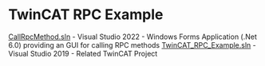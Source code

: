# TwinCAT RPC Example

[CallRpcMethod.sln](/CallRpcMethod.sln) - Visual Studio 2022 - Windows Forms Application (.Net 6.0) providing an GUI for calling RPC methods
[TwinCAT_RPC_Example.sln](/TwinCAT_RPC_Example.sln) - Visual Studio 2019 - Related TwinCAT Project
